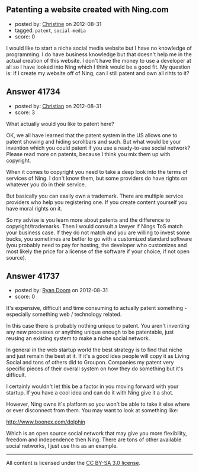 ## Patenting a website created with Ning.com

- posted by: [Christine](https://stackexchange.com/users/-1/19498-christine) on 2012-08-31
- tagged: `patent`, `social-media`
- score: 0

I would like to start a niche social media website but I have no knowledge of programming.  I do have business knowledge but that doesn't help me in the actual creation of this website.  I don't have the money to use a developer at all so I have looked into Ning which I think would be a good fit.  My question is:  If I create my website off of Ning, can I still patent and own all rihts to it?


## Answer 41734

- posted by: [Christian](https://stackexchange.com/users/-1/9952-christian) on 2012-08-31
- score: 3

What actually would you like to patent here? 

OK, we all have learned that the patent system in the US allows one to patent showing and hiding scrollbars and such. But what would be your invention which you could patent if you use a ready-to-use social network? Please read more on patents, because I think you mix them up with copyright.

When it comes to copyright you need to take a deep look into the terms of services of Ning. I don't know them, but some providers do have rights on whatever you do in their service.

But basically you can easily own a trademark. There are multiple service providers who help you registering one. If you create content yourself you have moral rights on it.

So my advise is you learn more about patents and the difference to copyright/trademarks. Then I would consult a lawyer if Nings ToS match your business case. If they do not match and you are willing to invest some bucks, you sometimes are better to go with a customized standard software (you probably need to pay for hosting, the developer who customizes and most likely the price for a license of the software if your choice, if not open source).



## Answer 41737

- posted by: [Ryan Doom](https://stackexchange.com/users/-1/5655-ryan-doom) on 2012-08-31
- score: 0

It's expensive, difficult and time consuming to actually patent something - especially something web / technology related.

In this case there is probably nothing unique to patent. You aren't inventing any new processes or anything unique enough to be patentable, just reusing an existing system to make a niche social network.

In general in the web startup world the best strategy is to find that niche and just remain the best at it.  If it's a good idea people will copy it as Living Social and tons of others did to Groupon. Companies my patent very specific pieces of their overall system on how they do something but it's difficult.

I certainly wouldn't let this be a factor in you moving forward with your startup. If you have a cool idea and can do it with Ning give it a shot.

However, Ning owns it's platform so you won't be able to take it else where or ever disconnect from them. You may want to look at something like:

http://www.boonex.com/dolphin

Which is an open source social network that may give you more flexibility, freedom and independence then Ning.  There are tons of other available social networks, I just use this as an example.



---

All content is licensed under the [CC BY-SA 3.0 license](https://creativecommons.org/licenses/by-sa/3.0/).
